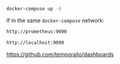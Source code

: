 

```bash
docker-compose up -d
```

If in the same `docker-compose` network:

```bash
http://prometheus:9090
```

```bash
http://localhost:9090
```

https://github.com/temporalio/dashboards
